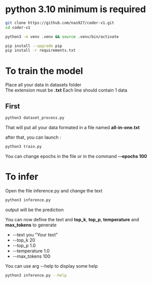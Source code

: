 # python 3.10 minimum is required

```sh
git clone https://github.com/nas927/coder-v1.git
cd coder-v1

python3 -m venv .venv && source .venv/bin/activate

pip install --upgrade pip
pip install -r requirements.txt
```

# To train the model 

Place all your data in datasets folder<br>
The extension must be **.txt**<bt>
Each line should contain 1 data

## First

```sh
python3 dataset_process.py
```

That will put all your data formated in a file named **all-in-one.txt**

after that, you can launch :

```sh
python3 train.py
```

You can change epochs in the file or in the command **--epochs 100**

# To infer

Open the file inference.py and change the text

```sh
python3 inference.py
```

output will be the prediction

You can now define the text and **top_k**, **top_p**, **temperature** and **max_tokens** to generate
- --text you "Your text"
- --top_k 20
- --top_p 1.0
- --temperature 1.0
- --max_tokens 100

You can use arg --help to display some help

```sh
python3 inference.py --help
```
